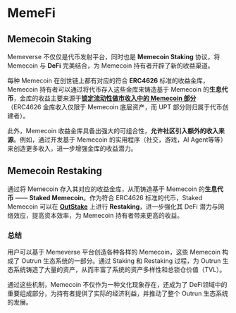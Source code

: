 # MemeFi

## **Memecoin Staking**

Memeverse 不仅仅是代币发射平台，同时也是 **Memecoin Staking** 协议，将 Memecoin 与 **DeFi** 完美结合，为 Memecoin 持有者开辟了新的收益渠道。

每种 Memecoin 在创世链上都有对应的符合 **ERC4626** 标准的收益金库，Memecoin 持有者可以通过将代币存入这些金库来铸造基于 Memecoin 的**生息代币**，金库的收益主要来源于[**锁定流动性做市收入中的 Memecoin 部分**](broken-reference)（ERC4626 金库收入仅限于 Memecoin 底层资产，而 UPT 部分则归属于代币创建者）。

此外，Memecoin 收益金库具备出强大的可组合性，**允许社区引入额外的收入来源**。例如，通过开发基于 Memecoin 的实用程序（社交，游戏，AI Agent等等）来创造更多收入，进一步增强金库的收益潜力。

## **Memecoin Restaking**

通过将 Memecoin 存入其对应的收益金库，从而铸造基于 Memecoin 的**生息代币** —— **Staked Memecoin**。作为符合 ERC4626 标准的代币，Staked Memecoin 可以在 [**OutStake**](../../outstake/) 上进行 **Restaking**，进一步强化其 DeFi 潜力与网络效应，提高资本效率，为 Memecoin 持有者带来更高的收益。

### **总结**

用户可以基于 Memeverse 平台创造各种各样的 Memecoin，这些 Memecoin 构成了 Outrun 生态系统的一部分。通过 Staking 和 Restaking 过程，为 Outrun 生态系统铸造了大量的资产，从而丰富了系统的资产多样性和总锁仓价值（TVL）。

通过这些机制，Memecoin 不仅作为一种文化现象存在，还成为了 DeFi领域中的重要组成部分，为持有者提供了实际的经济利益，并推动了整个 Outrun 生态系统的发展。

